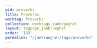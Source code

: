 ```yaml
---
pid: proverbs
title: Proverbs
worktag: Proverbs
collection: worktags_janbrueghel
layout: tagpage_janbrueghel
order: '133'
permalink: "/janbrueghel/tags/proverbs"
---
```

